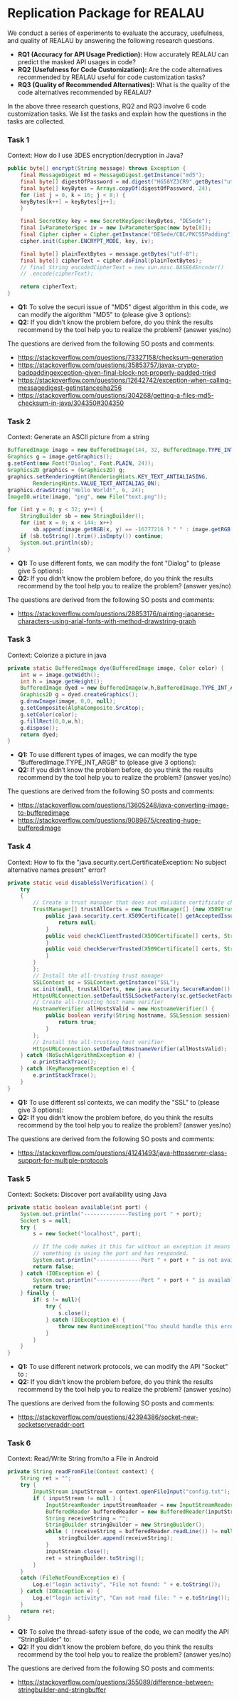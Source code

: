 # Replication Package for REALAU

We conduct a series of experiments to evaluate the accuracy, usefulness, and quality of REALAU by answering the following research questions.
- **RQ1 (Accuracy for API Usage Prediction):** How accurately REALAU can predict the masked API usages in code?
- **RQ2 (Usefulness for Code Customization):** Are the code alternatives recommended by REALAU useful for code customization tasks?
- **RQ3 (Quality of Recommended Alternatives):** What is the quality of the code alternatives recommended by REALAU?

In the above three research questions, RQ2 and RQ3 involve 6 code customization tasks.
We list the tasks and explain how the questions in the tasks are collected.

### Task 1
Context: How do I use 3DES encryption/decryption in Java?
```java
public byte[] encrypt(String message) throws Exception {
    final MessageDigest md = MessageDigest.getInstance("md5");
    final byte[] digestOfPassword = md.digest("HG58YZ3CR9".getBytes("utf-8"));
    final byte[] keyBytes = Arrays.copyOf(digestOfPassword, 24);
    for (int j = 0, k = 16; j < 8;) {
    keyBytes[k++] = keyBytes[j++];
    }

    final SecretKey key = new SecretKeySpec(keyBytes, "DESede");
    final IvParameterSpec iv = new IvParameterSpec(new byte[8]);
    final Cipher cipher = Cipher.getInstance("DESede/CBC/PKCS5Padding");
    cipher.init(Cipher.ENCRYPT_MODE, key, iv);

    final byte[] plainTextBytes = message.getBytes("utf-8");
    final byte[] cipherText = cipher.doFinal(plainTextBytes);
    // final String encodedCipherText = new sun.misc.BASE64Encoder()
    // .encode(cipherText);

    return cipherText;
}

```
- **Q1:** To solve the securi issue of "MD5" digest algorithm in this code, we can modify the algorithm "MD5" to (please give 3 options):
- **Q2:** If you didn’t know the problem before, do you think the results recommend by the tool help you to realize the problem? (answer yes/no)

The questions are derived from the following SO posts and comments:
- https://stackoverflow.com/questions/73327158/checksum-generation
- https://stackoverflow.com/questions/35853757/javax-crypto-badpaddingexception-given-final-block-not-properly-padded-tried
- https://stackoverflow.com/questions/12642742/exception-when-calling-messagedigest-getinstancesha256
- https://stackoverflow.com/questions/304268/getting-a-files-md5-checksum-in-java/304350#304350

### Task 2
Context: Generate an ASCII picture from a string
```java
BufferedImage image = new BufferedImage(144, 32, BufferedImage.TYPE_INT_RGB);
Graphics g = image.getGraphics();
g.setFont(new Font("Dialog", Font.PLAIN, 24));
Graphics2D graphics = (Graphics2D) g;
graphics.setRenderingHint(RenderingHints.KEY_TEXT_ANTIALIASING,
        RenderingHints.VALUE_TEXT_ANTIALIAS_ON);
graphics.drawString("Hello World!", 6, 24);
ImageIO.write(image, "png", new File("text.png"));

for (int y = 0; y < 32; y++) {
    StringBuilder sb = new StringBuilder();
    for (int x = 0; x < 144; x++)
        sb.append(image.getRGB(x, y) == -16777216 ? " " : image.getRGB(x, y) == -1 ? "#" : "*");
    if (sb.toString().trim().isEmpty()) continue;
    System.out.println(sb);
}
```
- **Q1:** To use different fonts, we can modify the font "Dialog" to (please give 5 options):
- **Q2:** If you didn’t know the problem before, do you think the results recommend by the tool help you to realize the problem? (answer yes/no)

The questions are derived from the following SO posts and comments:
- https://stackoverflow.com/questions/28853176/painting-japanese-characters-using-arial-fonts-with-method-drawstring-graph


### Task 3
Context: Colorize a picture in java
```java
private static BufferedImage dye(BufferedImage image, Color color) {
    int w = image.getWidth();
    int h = image.getHeight();
    BufferedImage dyed = new BufferedImage(w,h,BufferedImage.TYPE_INT_ARGB);
    Graphics2D g = dyed.createGraphics();
    g.drawImage(image, 0,0, null);
    g.setComposite(AlphaComposite.SrcAtop);
    g.setColor(color);
    g.fillRect(0,0,w,h);
    g.dispose();
    return dyed;
}
```
- **Q1:** To use different types of images, we can modify the type "BufferedImage.TYPE_INT_ARGB" to (please give 3 options):
- **Q2:** If you didn’t know the problem before, do you think the results recommend by the tool help you to realize the problem? (answer yes/no)

The questions are derived from the following SO posts and comments:
- https://stackoverflow.com/questions/13605248/java-converting-image-to-bufferedimage
- https://stackoverflow.com/questions/9089675/creating-huge-bufferedimage

### Task 4
Context: How to fix the "java.security.cert.CertificateException: No subject alternative names present" error?
```java
private static void disableSslVerification() {
    try
    {
        // Create a trust manager that does not validate certificate chains
        TrustManager[] trustAllCerts = new TrustManager[] {new X509TrustManager() {
            public java.security.cert.X509Certificate[] getAcceptedIssuers() {
                return null;
            }
            public void checkClientTrusted(X509Certificate[] certs, String authType) {
            }
            public void checkServerTrusted(X509Certificate[] certs, String authType) {
            }
        }
        };
        // Install the all-trusting trust manager
        SSLContext sc = SSLContext.getInstance("SSL");
        sc.init(null, trustAllCerts, new java.security.SecureRandom());
        HttpsURLConnection.setDefaultSSLSocketFactory(sc.getSocketFactory());
        // Create all-trusting host name verifier
        HostnameVerifier allHostsValid = new HostnameVerifier() {
            public boolean verify(String hostname, SSLSession session) {
                return true;
            }
        };
        // Install the all-trusting host verifier
        HttpsURLConnection.setDefaultHostnameVerifier(allHostsValid);
    } catch (NoSuchAlgorithmException e) {
        e.printStackTrace();
    } catch (KeyManagementException e) {
        e.printStackTrace();
    }
}
```
- **Q1:** To use different ssl contexts, we can modify the "SSL" to (please give 3 options):
- **Q2:** If you didn’t know the problem before, do you think the results recommend by the tool help you to realize the problem? (answer yes/no)

The questions are derived from the following SO posts and comments:
- https://stackoverflow.com/questions/41241493/java-httpsserver-class-support-for-multiple-protocols

### Task 5
Context: Sockets: Discover port availability using Java
```java
private static boolean available(int port) {
    System.out.println("--------------Testing port " + port);
    Socket s = null;
    try {
        s = new Socket("localhost", port);

        // If the code makes it this far without an exception it means
        // something is using the port and has responded.
        System.out.println("--------------Port " + port + " is not available");
        return false;
    } catch (IOException e) {
        System.out.println("--------------Port " + port + " is available");
        return true;
    } finally {
        if( s != null){
            try {
                s.close();
            } catch (IOException e) {
                throw new RuntimeException("You should handle this error." , e);
            }
        }
    }
}
```
- **Q1:** To use different network protocols, we can modify the API "Socket" to :
- **Q2:** If you didn’t know the problem before, do you think the results recommend by the tool help you to realize the problem? (answer yes/no)

The questions are derived from the following SO posts and comments:
- https://stackoverflow.com/questions/42394386/socket-new-socketserveraddr-port


### Task 6
Context: Read/Write String from/to a File in Android
```java
private String readFromFile(Context context) {
    String ret = "";
    try {
        InputStream inputStream = context.openFileInput("config.txt");
        if ( inputStream != null ) {
            InputStreamReader inputStreamReader = new InputStreamReader(inputStream);
            BufferedReader bufferedReader = new BufferedReader(inputStreamReader);
            String receiveString = "";
            StringBuilder stringBuilder = new StringBuilder();
            while ( (receiveString = bufferedReader.readLine()) != null ) {
                stringBuilder.append(receiveString);
            }
            inputStream.close();
            ret = stringBuilder.toString();
        }
    }
    catch (FileNotFoundException e) {
        Log.e("login activity", "File not found: " + e.toString());
    } catch (IOException e) {
        Log.e("login activity", "Can not read file: " + e.toString());
    }
    return ret;
}
```

- **Q1:** To solve the thread-safety issue of the code, we can modify the API "StringBuilder" to:
- **Q2:** If you didn’t know the problem before, do you think the results recommend by the tool help you to realize the problem? (answer yes/no)

The questions are derived from the following SO posts and comments:
- https://stackoverflow.com/questions/355089/difference-between-stringbuilder-and-stringbuffer




